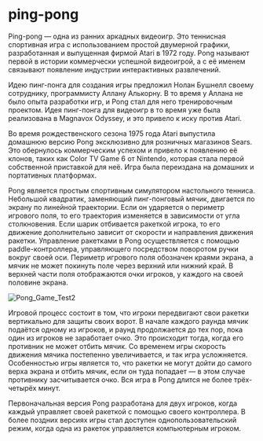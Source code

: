 # ping-pong
Ping-pong — одна из ранних аркадных видеоигр. Это теннисная спортивная игра с использованием простой двумерной графики, разработанная и выпущенная фирмой Atari в 1972 году. Pong называют первой в истории коммерчески успешной видеоигрой, а с её именем связывают появление индустрии интерактивных развлечений.

Идею пинг-понга для создания игры предложил Нолан Бушнелл своему сотруднику, программисту Аллану Алькорну. В то время у Аллана не было опыта разработки игр, и Pong стал для него тренировочным проектом. Идея пинг-понга для видеоигр в то время уже была реализована в Magnavox Odyssey, и это привело к иску против Atari.

Во время рождественского сезона 1975 года Atari выпустила домашнюю версию Pong эксклюзивно для розничных магазинов Sears. Это обернулось коммерческим успехом и привело к появлению её клонов, таких как Color TV Game 6 от Nintendo, которая стала первой собственной приставкой для неё. Игра была переиздана на домашних и портативных платформах.

Pong является простым спортивным симулятором настольного тенниса. Небольшой квадратик, заменяющий пинг-понговый мячик, двигается по экрану по линейной траектории. Если он ударяется о периметр игрового поля, то его траектория изменяется в зависимости от угла столкновения. Если шарик отбивается ракеткой игрока, то его движение дополнительно зависит от скорости и направления движения ракетки. Управление ракетками в Pong осуществляется с помощью paddle-контроллера, управляющего посредством поворотом ручки вокруг своей оси. Периметр игрового поля обозначен краями экрана, а мячик не может покинуть поле через верхний или нижний край. В верхней части поля отображаются очки игроков, у каждого на своей половине экрана.

![Pong_Game_Test2](https://github.com/python-not-java/ping-pong/assets/133788519/d31f7aae-0332-46df-9d36-c4879dd694aa)

Игровой процесс состоит в том, что игроки передвигают свои ракетки вертикально для защиты своих ворот. В начале каждого раунда мячик подаётся одному из игроков, и раунд продолжается до тех пор, пока один из игроков не заработает очко. Это происходит тогда, когда его противник не может отбить мячик. Со временем игры скорость движения мячика постепенно увеличивается, и так игра усложняется. Особенностью игры является то, что ракетки не могут дойти до самого верха экрана и отбить мячик, если он туда попадает — в этом случае противнику засчитывается очко. Вся игра в Pong длится не более трёх-четырёх минут.

Первоначальная версия Pong разработана для двух игроков, когда каждый управляет своей ракеткой с помощью своего контроллера. В более поздних версиях игры стал доступен однопользовательский режим, когда одна из ракеток управляется компьютерным игроком.
